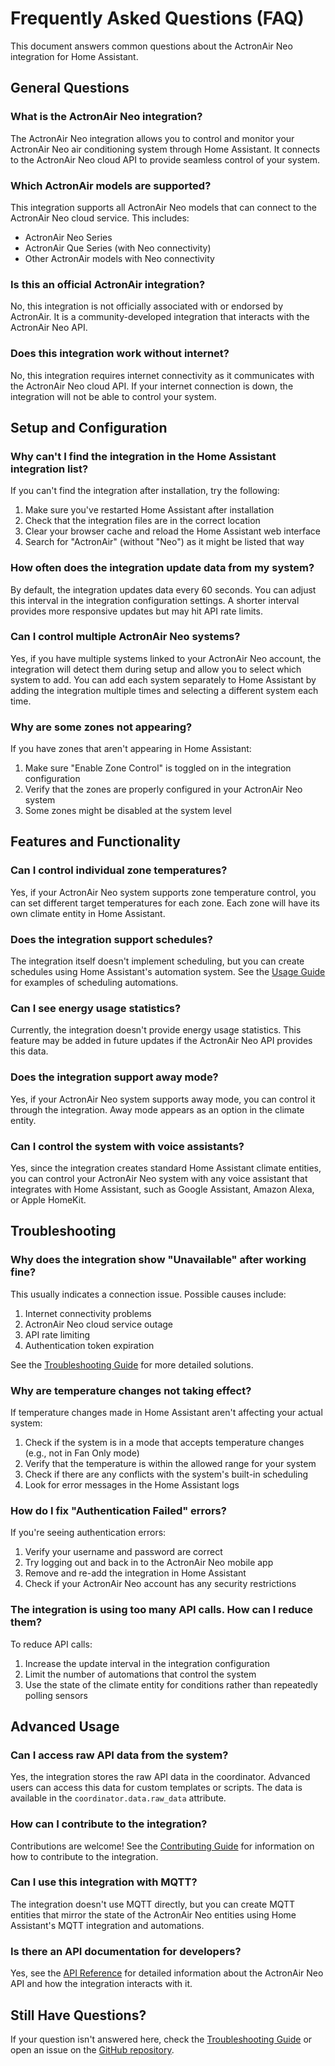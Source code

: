 # Frequently Asked Questions (FAQ)

This document answers common questions about the ActronAir Neo integration for Home Assistant.

## General Questions

### What is the ActronAir Neo integration?

The ActronAir Neo integration allows you to control and monitor your ActronAir Neo air conditioning system through Home Assistant. It connects to the ActronAir Neo cloud API to provide seamless control of your system.

### Which ActronAir models are supported?

This integration supports all ActronAir Neo models that can connect to the ActronAir Neo cloud service. This includes:
- ActronAir Neo Series
- ActronAir Que Series (with Neo connectivity)
- Other ActronAir models with Neo connectivity

### Is this an official ActronAir integration?

No, this integration is not officially associated with or endorsed by ActronAir. It is a community-developed integration that interacts with the ActronAir Neo API.

### Does this integration work without internet?

No, this integration requires internet connectivity as it communicates with the ActronAir Neo cloud API. If your internet connection is down, the integration will not be able to control your system.

## Setup and Configuration

### Why can't I find the integration in the Home Assistant integration list?

If you can't find the integration after installation, try the following:
1. Make sure you've restarted Home Assistant after installation
2. Check that the integration files are in the correct location
3. Clear your browser cache and reload the Home Assistant web interface
4. Search for "ActronAir" (without "Neo") as it might be listed that way

### How often does the integration update data from my system?

By default, the integration updates data every 60 seconds. You can adjust this interval in the integration configuration settings. A shorter interval provides more responsive updates but may hit API rate limits.

### Can I control multiple ActronAir Neo systems?

Yes, if you have multiple systems linked to your ActronAir Neo account, the integration will detect them during setup and allow you to select which system to add. You can add each system separately to Home Assistant by adding the integration multiple times and selecting a different system each time.

### Why are some zones not appearing?

If you have zones that aren't appearing in Home Assistant:
1. Make sure "Enable Zone Control" is toggled on in the integration configuration
2. Verify that the zones are properly configured in your ActronAir Neo system
3. Some zones might be disabled at the system level

## Features and Functionality

### Can I control individual zone temperatures?

Yes, if your ActronAir Neo system supports zone temperature control, you can set different target temperatures for each zone. Each zone will have its own climate entity in Home Assistant.

### Does the integration support schedules?

The integration itself doesn't implement scheduling, but you can create schedules using Home Assistant's automation system. See the [Usage Guide](usage.md) for examples of scheduling automations.

### Can I see energy usage statistics?

Currently, the integration doesn't provide energy usage statistics. This feature may be added in future updates if the ActronAir Neo API provides this data.

### Does the integration support away mode?

Yes, if your ActronAir Neo system supports away mode, you can control it through the integration. Away mode appears as an option in the climate entity.

### Can I control the system with voice assistants?

Yes, since the integration creates standard Home Assistant climate entities, you can control your ActronAir Neo system with any voice assistant that integrates with Home Assistant, such as Google Assistant, Amazon Alexa, or Apple HomeKit.

## Troubleshooting

### Why does the integration show "Unavailable" after working fine?

This usually indicates a connection issue. Possible causes include:
1. Internet connectivity problems
2. ActronAir Neo cloud service outage
3. API rate limiting
4. Authentication token expiration

See the [Troubleshooting Guide](troubleshooting.md) for more detailed solutions.

### Why are temperature changes not taking effect?

If temperature changes made in Home Assistant aren't affecting your actual system:
1. Check if the system is in a mode that accepts temperature changes (e.g., not in Fan Only mode)
2. Verify that the temperature is within the allowed range for your system
3. Check if there are any conflicts with the system's built-in scheduling
4. Look for error messages in the Home Assistant logs

### How do I fix "Authentication Failed" errors?

If you're seeing authentication errors:
1. Verify your username and password are correct
2. Try logging out and back in to the ActronAir Neo mobile app
3. Remove and re-add the integration in Home Assistant
4. Check if your ActronAir Neo account has any security restrictions

### The integration is using too many API calls. How can I reduce them?

To reduce API calls:
1. Increase the update interval in the integration configuration
2. Limit the number of automations that control the system
3. Use the state of the climate entity for conditions rather than repeatedly polling sensors

## Advanced Usage

### Can I access raw API data from the system?

Yes, the integration stores the raw API data in the coordinator. Advanced users can access this data for custom templates or scripts. The data is available in the `coordinator.data.raw_data` attribute.

### How can I contribute to the integration?

Contributions are welcome! See the [Contributing Guide](../developer/contributing.md) for information on how to contribute to the integration.

### Can I use this integration with MQTT?

The integration doesn't use MQTT directly, but you can create MQTT entities that mirror the state of the ActronAir Neo entities using Home Assistant's MQTT integration and automations.

### Is there an API documentation for developers?

Yes, see the [API Reference](../api/authentication.md) for detailed information about the ActronAir Neo API and how the integration interacts with it.

## Still Have Questions?

If your question isn't answered here, check the [Troubleshooting Guide](troubleshooting.md) or open an issue on the [GitHub repository](https://github.com/domalab/ha-actronair-neo/issues).
